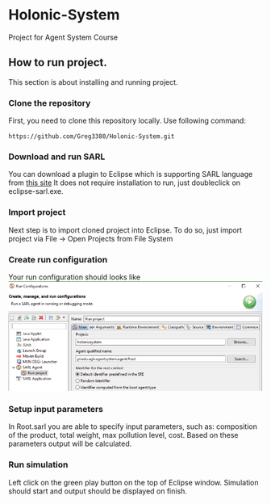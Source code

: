# Holonic-System
Project for Agent System Course

## How to run project.

This section is about installing and running project.

### Clone the repository

First, you need to clone this repository locally. Use following command:
```
https://github.com/Greg3380/Holonic-System.git
```
### Download and run SARL

You can download a plugin to Eclipse which is supporting SARL language from [this site](http://www.sarl.io/)
It does not require installation to run, just doubleclick on eclipse-sarl.exe.

### Import project

Next step is to import cloned project into Eclipse. To do so, just import project via File -> Open Projects from File System

### Create run configuration

Your run configuration should looks like ![this one](https://github.com/Greg3380/Holonic-System/blob/master/holonicsystem/run_configuration.png)

### Setup input parameters

In Root.sarl you are able to specify input parameters, such as: composition of the product, total weight, max pollution level, cost. Based on these parameters output will be calculated.

### Run simulation 

Left click on the green play button on the top of Eclipse window. Simulation should start and output should be displayed on finish. 
